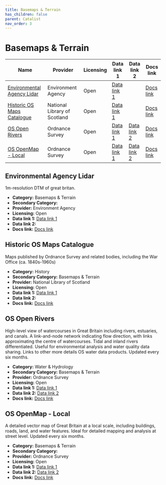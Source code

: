 ```yaml
---
title: Basemaps & Terrain
has_children: false
parent: Catalist
nav_order: 3
---
```


# Basemaps & Terrain

| Name                                                      | Provider                     | Licensing | Data link 1                                                        | Data link 2                                                                                                                       | Docs link                                                                                                  |
| --------------------------------------------------------- | ---------------------------- | --------- | ------------------------------------------------------------------ | --------------------------------------------------------------------------------------------------------------------------------- | ---------------------------------------------------------------------------------------------------------- |
| [Environmental Agency Lidar](#environmental-agency-lidar) | Environment Agency           | Open      | [Data link 1](https://environment.data.gov.uk/survey)              |                                                                                                                                   | [Docs link](https://www.data.gov.uk/dataset/f0db0249-f17b-4036-9e65-309148c97ce4/national-lidar-programme) |
| [Historic OS Maps Catalogue](#historic-os-maps-catalogue) | National Library of Scotland | Open      | [Data link 1](https://maps.nls.uk/geo/find/)                       |                                                                                                                                   | [Docs link](https://maps.nls.uk/os/)                                                                       |
| [OS Open Rivers](#os-open-rivers)                         | Ordnance Survey              | Open      | [Data link 1](https://osdatahub.os.uk/downloads/open/OpenRivers)   | [Data link 2](https://docs.os.uk/os-apis/accessing-os-apis/os-downloads-api/technical-specification/download-an-opendata-product) | [Docs link](https://docs.os.uk/os-downloads/networks/os-open-rivers)                                       |
| [OS OpenMap - Local](#os-openmap---local)                 | Ordnance Survey              | Open      | [Data link 1](https://osdatahub.os.uk/downloads/open/OpenMapLocal) | [Data link 2](https://docs.os.uk/os-apis/accessing-os-apis/os-downloads-api/technical-specification/download-an-opendata-product) | [Docs link](https://docs.os.uk/os-downloads/contextual-or-derived-mapping/os-openmap-local)                |

## Environmental Agency Lidar

1m-resolution DTM of great britan.

- **Category:** Basemaps & Terrain
- **Secondary Category:** 
- **Provider:** Environment Agency
- **Licensing:** Open
- **Data link 1:** [Data link 1](https://environment.data.gov.uk/survey)
- **Data link 2:** 
- **Docs link:** [Docs link](https://www.data.gov.uk/dataset/f0db0249-f17b-4036-9e65-309148c97ce4/national-lidar-programme)



## Historic OS Maps Catalogue

Maps published by Ordnance Survey and related bodies, including the War Office (ca. 1840s-1960s)

- **Category:** History
- **Secondary Category:** Basemaps & Terrain
- **Provider:** National Library of Scotland
- **Licensing:** Open
- **Data link 1:** [Data link 1](https://maps.nls.uk/geo/find/)
- **Data link 2:** 
- **Docs link:** [Docs link](https://maps.nls.uk/os/)



## OS Open Rivers

High-level view of watercourses in Great Britain including rivers, estuaries, and canals. A link-and-node network indicating flow direction, with links approximating the centre of watercourses. Tidal and inland rivers differentiated. Useful for environmental analysis and water quality data sharing. Links to other more details OS water data products. Updated every six months.

- **Category:** Water & Hydrology
- **Secondary Category:** Basemaps & Terrain
- **Provider:** Ordnance Survey
- **Licensing:** Open
- **Data link 1:** [Data link 1](https://osdatahub.os.uk/downloads/open/OpenRivers)
- **Data link 2:** [Data link 2](https://docs.os.uk/os-apis/accessing-os-apis/os-downloads-api/technical-specification/download-an-opendata-product)
- **Docs link:** [Docs link](https://docs.os.uk/os-downloads/networks/os-open-rivers)



## OS OpenMap - Local

A detailed vector map of Great Britain at a local scale, including buildings, roads, land, and water features. Ideal for detailed mapping and analysis at street level. Updated every six months.

- **Category:** Basemaps & Terrain
- **Secondary Category:** 
- **Provider:** Ordnance Survey
- **Licensing:** Open
- **Data link 1:** [Data link 1](https://osdatahub.os.uk/downloads/open/OpenMapLocal)
- **Data link 2:** [Data link 2](https://docs.os.uk/os-apis/accessing-os-apis/os-downloads-api/technical-specification/download-an-opendata-product)
- **Docs link:** [Docs link](https://docs.os.uk/os-downloads/contextual-or-derived-mapping/os-openmap-local)
